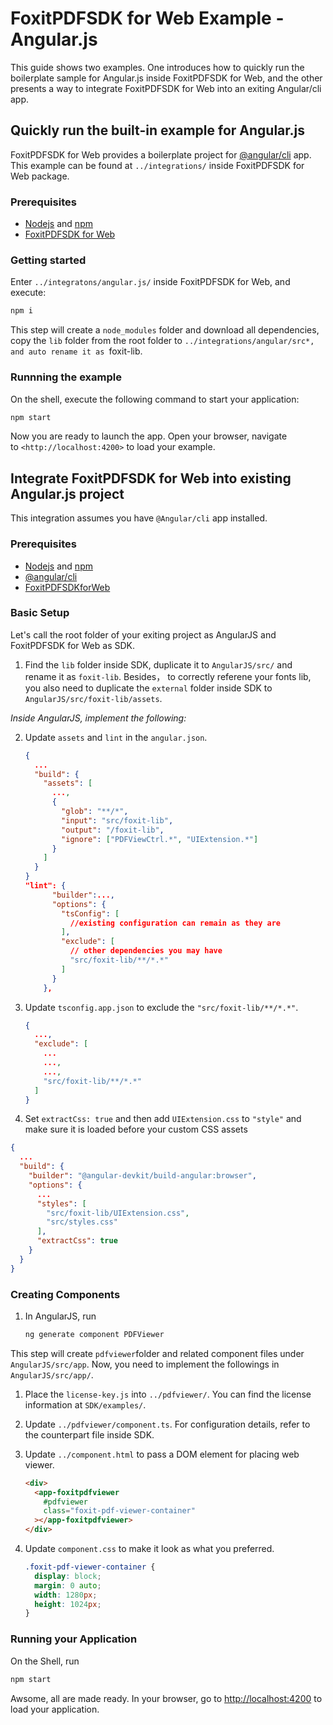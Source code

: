 # FoxitPDFSDK for Web Example - Angular.js

This guide shows two examples. One introduces how to quickly run the boilerplate sample for Angular.js inside FoxitPDFSDK for Web, and the other presents a way to integrate FoxitPDFSDK for Web into an exiting Angular/cli app.

## Quickly run the built-in example for Angular.js

FoxitPDFSDK for Web provides a boilerplate project for [@angular/cli](https://www.npmjs.com/package/@angular/cli) app. This example can be found at `../integrations/` inside FoxitPDFSDK for Web package.

### Prerequisites

- [Nodejs](https://nodejs.org/en/) and [npm](https://www.npmjs.com)
- [FoxitPDFSDK for Web](https://developers.foxitsoftware.com/pdf-sdk/Web)

### Getting started

Enter `../integratons/angular.js/` inside FoxitPDFSDK for Web, and execute:

  ```sh
  npm i
  ```
This step will create a `node_modules` folder and download all dependencies, copy the `lib` folder from the root folder to `../integrations/angular/src*, and auto rename it as `foxit-lib.

### Runnning the example

On the shell, execute the following command to start your application:

  ```sh
  npm start
  ```

Now you are ready to launch the app. Open your browser, navigate to `<http://localhost:4200>` to load your example.

## Integrate FoxitPDFSDK for Web into existing Angular.js project
This integration assumes you have `@Angular/cli` app installed.

### Prerequisites

- [Nodejs](https://nodejs.org/en/) and [npm](https://www.npmjs.com)
- [@angular/cli](https://www.npmjs.com/package/@angular/cli)
- [FoxitPDFSDKforWeb](https://developers.foxitsoftware.com/pdf-sdk/Web)

### Basic Setup

Let's call the root folder of your exiting project as AngularJS and FoxitPDFSDK for Web as SDK.

1. Find the `lib` folder inside SDK, duplicate it to `AngularJS/src/` and rename it as `foxit-lib`. Besides， to correctly referene your fonts lib, you also need to duplicate the `external` folder inside SDK to `AngularJS/src/foxit-lib/assets`. 

_Inside AngularJS, implement the following:_

2. Update `assets` and `lint` in the `angular.json`.

   ```json
   {
     ...
     "build": {
       "assets": [
         ...,
         {
           "glob": "**/*",
           "input": "src/foxit-lib",
           "output": "/foxit-lib",
           "ignore": ["PDFViewCtrl.*", "UIExtension.*"]
         }
       ]
     }
   }
   "lint": {
         "builder":...,
         "options": {
           "tsConfig": [
             //existing configuration can remain as they are
           ],
           "exclude": [
             // other dependencies you may have
             "src/foxit-lib/**/*.*"
           ]
         }
       },
   ```

3. Update `tsconfig.app.json` to exclude the `"src/foxit-lib/**/*.*"`.

   ```json
   {
     ...,
     "exclude": [
       ...
       ...,
       ...,
       "src/foxit-lib/**/*.*"
     ]
   }

   ```

4. Set `extractCss: true` and then add `UIExtension.css` to `"style"` and make sure it is loaded before your custom CSS assets

  ```json
  {
    ...
    "build": {
      "builder": "@angular-devkit/build-angular:browser",
      "options": {
        ...
        "styles": [
          "src/foxit-lib/UIExtension.css",
          "src/styles.css"
        ],
        "extractCss": true
      }
    }
  }
  ```

### Creating Components

1. In AngularJS, run

   ```sh
   ng generate component PDFViewer
   ```
This step will create `pdfviewer`folder and related component files under `AngularJS/src/app`. Now, you need to implement the followings in `AngularJS/src/app/`. 

1. Place the `license-key.js` into `../pdfviewer/`. You can find the license information at `SDK/examples/`.
2. Update `../pdfviewer/component.ts`. For configuration details, refer to the counterpart file inside SDK. 
3. Update `../component.html` to pass a DOM element for placing web viewer.

   ```html
   <div>
     <app-foxitpdfviewer
       #pdfviewer
       class="foxit-pdf-viewer-container"
     ></app-foxitpdfviewer>
   </div>
   ```

4. Update `component.css` to make it look as what you preferred.

   ```css
   .foxit-pdf-viewer-container {
     display: block;
     margin: 0 auto;
     width: 1280px;
     height: 1024px;
   }
   ```

### Running your Application

On the Shell, run

   ```sh
   npm start
   ```

Awsome, all are made ready. In your browser, go to <http://localhost:4200> to load your application.
